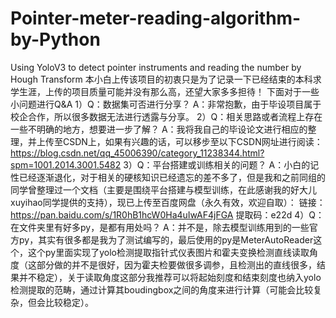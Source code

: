 # Pointer-meter-reading-algorithm-by-Python
Using YoloV3 to detect pointer instruments and reading the number by Hough Transform 
本小白上传该项目的初衷只是为了记录一下已经结束的本科求学生涯，上传的项目质量可能并没有那么高，还望大家多多担待！
下面对于一些小问题进行Q&A
1）Q：数据集可否进行分享？
   A：非常抱歉，由于毕设项目属于校企合作，所以很多数据无法进行透露与分享。
2）Q：相关思路或者流程上存在一些不明确的地方，想要进一步了解？
   A：我将我自己的毕设论文进行相应的整理，并上传至CSDN上，如果有兴趣的话，可以移步至以下CSDN网址进行阅读：https://blog.csdn.net/qq_45006390/category_11238344.html?spm=1001.2014.3001.5482
3）Q：平台搭建或训练相关的问题？
   A：小白的记性已经逐渐退化，对于相关的硬核知识已经遗忘的差不多了，但是我和之前同组的同学曾整理过一个文档（主要是围绕平台搭建与模型训练，在此感谢我的好大儿xuyihao同学提供的支持），现已上传至百度网盘（永久有效，欢迎自取）：
   链接：https://pan.baidu.com/s/1R0hB1hcW0Ha4uIwAF4jFGA 
   提取码：e22d
4）Q：在文件夹里有好多py，是都有用处吗？
   A：并不是，除去模型训练用到的一些官方py，其实有很多都是我为了测试编写的，最后使用的py是MeterAutoReader这个，这个py里面实现了yolo检测提取指针式仪表图片和霍夫变换检测直线读取角度（这部分做的并不是很好，因为霍夫检要做很多调参，且检测出的直线很多，结果并不稳定），关于读取角度这部分我推荐可以将起始刻度和结束刻度也纳入yolo检测提取的范畴，通过计算其boudingbox之间的角度来进行计算（可能会比较复杂，但会比较稳定）。
